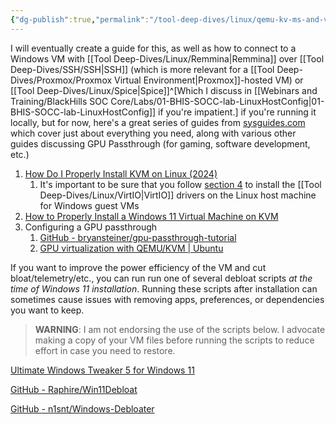```yaml
---
{"dg-publish":true,"permalink":"/tool-deep-dives/linux/qemu-kv-ms-and-virt-man/installing-a-windows-vm-on-linux/","tags":["VM"],"noteIcon":""}
---
```


I will eventually create a guide for this, as well as how to connect to a Windows VM with [[Tool Deep-Dives/Linux/Remmina\|Remmina]] over [[Tool Deep-Dives/SSH/SSH\|SSH]] (which is more relevant for a [[Tool Deep-Dives/Proxmox/Proxmox Virtual Environment\|Proxmox]]-hosted VM) or [[Tool Deep-Dives/Linux/Spice\|Spice]]^[Which I discuss in [[Webinars and Training/BlackHills SOC Core/Labs/01-BHIS-SOCC-lab-LinuxHostConfig\|01-BHIS-SOCC-lab-LinuxHostConfig]] if you're impatient.] if you're running it locally, but for now, here's a great series of guides from [sysguides.com](https://sysguides.com) which cover just about everything you need, along with various other guides discussing GPU Passthrough (for gaming, software development, etc.)

1. [How Do I Properly Install KVM on Linux (2024)](https://sysguides.com/install-kvm-on-linux)
	1. It's important to be sure that you follow [section 4](https://sysguides.com/install-kvm-on-linux#3-04-install-virtio-drivers-for-windows-guests-) to install the [[Tool Deep-Dives/Linux/VirtIO\|VirtIO]] drivers on the Linux host machine for Windows guest VMs
2. [How to Properly Install a Windows 11 Virtual Machine on KVM](https://sysguides.com/install-a-windows-11-virtual-machine-on-kvm)
3. Configuring a GPU passthrough
	1. [GitHub - bryansteiner/gpu-passthrough-tutorial](https://github.com/bryansteiner/gpu-passthrough-tutorial)
	2. [GPU virtualization with QEMU/KVM | Ubuntu](https://ubuntu.com/server/docs/gpu-virtualization-with-qemu-kvm)

If you want to improve the power efficiency of the VM and cut bloat/telemetry/etc., you can run run one of several debloat scripts *at the time of Windows 11 installation*. Running these scripts after installation can sometimes cause issues with removing apps, preferences, or dependencies you want to keep.

> **WARNING**: I am not endorsing the use of the scripts below. I advocate making a copy of your VM files before running the scripts to reduce effort in case you need to restore.

[Ultimate Windows Tweaker 5 for Windows 11](https://www.thewindowsclub.com/ultimate-windows-tweaker-5-for-windows-11)

[GitHub - Raphire/Win11Debloat](https://github.com/Raphire/Win11Debloat)

[GitHub - n1snt/Windows-Debloater](https://github.com/n1snt/Windows-Debloater)

